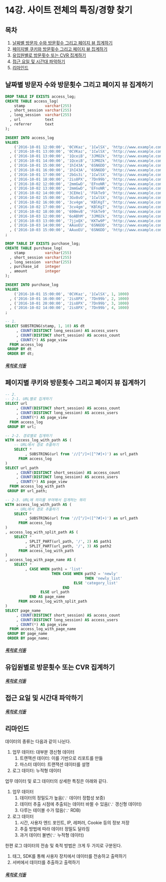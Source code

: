 14강. 사이트 전체의 특징/경향 찾기
=====
## 목차
1. [날짜별 방문자 수와 방문횟수 그리고 페이지 뷰 집계하기](#날짜별-방문자-수와-방문횟수-그리고-페이지-뷰-집계하기)
2. [페이지별 쿠키와 방문횟수 그리고 페이지 뷰 집계하기](#페이지별-쿠키와-방문횟수-그리고-페이지-뷰-집계하기)
3. [유입원별로 방문횟수 또는 CVR 집계하기](#유입원별로-방문횟수-또는-CVR-집계하기)
4. [접근 요일 및 시간대 파악하기](#접근-요일-및-시간대-파악하기)
5. [리마인드](#리마인드)

## 날짜별 방문자 수와 방문횟수 그리고 페이지 뷰 집계하기
```sql
DROP TABLE IF EXISTS access_log;
CREATE TABLE access_log(
    stamp         varchar(255)
  , short_session varchar(255)
  , long_session  varchar(255)
  , url           text
  , referrer      text
);

INSERT INTO access_log
VALUES
    ('2016-10-01 12:00:00', '0CVKaz', '1CwlSX', 'http://www.example.com/?utm_source=google&utm_medium=search'       , 'http://www.google.co.jp/xxx'      )
  , ('2016-10-01 13:00:00', '0CVKaz', '1CwlSX', 'http://www.example.com/detail?id=1'                                , ''                                 )
  , ('2016-10-01 13:00:00', '1QceiB', '3JMO2k', 'http://www.example.com/list/cd'                                    , ''                                 )
  , ('2016-10-01 14:00:00', '1QceiB', '3JMO2k', 'http://www.example.com/detail?id=1'                                , 'http://search.google.co.jp/xxx'   )
  , ('2016-10-01 15:00:00', '1hI43A', '6SN6DD', 'http://www.example.com/list/newly'                                 , ''                                 )
  , ('2016-10-01 16:00:00', '1hI43A', '6SN6DD', 'http://www.example.com/list/cd'                                    , 'http://www.example.com/list/newly')
  , ('2016-10-01 17:00:00', '2bGs3i', '1CwlSX', 'http://www.example.com/'                                           , ''                                 )
  , ('2016-10-01 18:00:00', '2is8PX', '7Dn99b', 'http://www.example.com/detail?id=2'                                , 'https://twitter.com/xxx'          )
  , ('2016-10-02 12:00:00', '2mmGwD', 'EFnoNR', 'http://www.example.com/'                                           , ''                                 )
  , ('2016-10-02 13:00:00', '2mmGwD', 'EFnoNR', 'http://www.example.com/list/cd'                                    , 'http://search.google.co.jp/xxx'   )
  , ('2016-10-02 14:00:00', '3CEHe1', 'FGkTe9', 'http://www.example.com/list/dvd'                                   , ''                                 )
  , ('2016-10-02 15:00:00', '3Gv8vO', '1CwlSX', 'http://www.example.com/detail?id=2'                                , ''                                 )
  , ('2016-10-02 16:00:00', '3cv4gm', 'KBlKgT', 'http://www.example.com/list/newly'                                 , 'http://search.yahoo.co.jp/xxx'    )
  , ('2016-10-02 17:00:00', '3cv4gm', 'KBlKgT', 'http://www.example.com/'                                           , 'https://www.facebook.com/xxx'     )
  , ('2016-10-02 18:00:00', '690mvB', 'FGkTe9', 'http://www.example.com/list/dvd?utm_source=yahoo&utm_medium=search', 'http://www.yahoo.co.jp/xxx'       )
  , ('2016-10-03 12:00:00', '6oABhM', '3JMO2k', 'http://www.example.com/detail?id=3'                                , 'http://search.yahoo.co.jp/xxx'    )
  , ('2016-10-03 13:00:00', '7jjxQX', 'KKTw9P', 'http://www.example.com/?utm_source=mynavi&utm_medium=affiliate'    , 'http://www.mynavi.jp/xxx'         )
  , ('2016-10-03 14:00:00', 'AAuoEU', '6SN6DD', 'http://www.example.com/list/dvd'                                   , 'https://www.facebook.com/xxx'     )
  , ('2016-10-03 15:00:00', 'AAuoEU', '6SN6DD', 'http://www.example.com/list/newly'                                 , ''                                 )
;

DROP TABLE IF EXISTS purchase_log;
CREATE TABLE purchase_log(
    stamp         varchar(255)
  , short_session varchar(255)
  , long_session  varchar(255)
  , purchase_id   integer
  , amount        integer
);

INSERT INTO purchase_log
VALUES
    ('2016-10-01 15:00:00', '0CVKaz', '1CwlSX', 1, 1000)
  , ('2016-10-01 16:00:00', '2is8PX', '7Dn99b', 2, 1000)
  , ('2016-10-01 20:00:00', '2is8PX', '7Dn99b', 3, 1000)
  , ('2016-10-02 14:00:00', '2is8PX', '7Dn99b', 4, 1000)
;

-- 1.
SELECT SUBSTRING(stamp, 1, 10) AS dt
	 , COUNT(DISTINCT long_session) AS access_users
	 , COUNT(DISTINCT short_session) AS access_count
	 , COUNT(*) AS page_view
  FROM access_log
 GROUP BY dt
 ORDER BY dt;
```


##### [목차로 이동](#목차)

## 페이지별 쿠키와 방문횟수 그리고 페이지 뷰 집계하기
```sql
-- 2.
-- 2-1. URL별로 집계하기
SELECT url
     , COUNT(DISTINCT short_session) AS access_count
     , COUNT(DISTINCT long_session) AS access_users
     , COUNT(*) AS page_view
  FROM access_log
 GROUP BY url;

-- 2-2. 경로별로 집계하기
WITH access_log_with_path AS (
    -- URL에서 경로 추출하기
    SELECT *
         , SUBSTRING(url from '//[^/]+([^?#]+)') as url_path
      FROM access_log
)
SELECT url_path
     , COUNT(DISTINCT short_session) AS access_count
     , COUNT(DISTINCT long_session) AS access_users
     , COUNT(*) AS page_view
  FROM access_log_with_path
 GROUP BY url_path;

-- 2-3. URL에 의미를 부여해서 집계하는 쿼리
WITH access_log_with_path AS (
    -- URL에서 경로 추출하기
    SELECT *
         , SUBSTRING(url from '//[^/]+([^?#]+)') as url_path
      FROM access_log
)
, access_log_with_split_path AS (
    SELECT *
         , SPLIT_PART(url_path, '/', 2) AS path1
         , SPLIT_PART(url_path, '/', 3) AS path2
      FROM access_log_with_path
)
, access_log_with_page_name AS (
    SELECT *
         , CASE WHEN path1 = 'list'
                     THEN CASE WHEN path2 = 'newly'
                                    THEN 'newly_list'
                               ELSE 'category_list'
                          END
                ELSE url_path
           END AS page_name
      FROM access_log_with_split_path
)
SELECT page_name
     , COUNT(DISTINCT short_session) AS access_count
     , COUNT(DISTINCT long_session) AS access_users
     , COUNT(*) AS page_view
  FROM access_log_with_page_name
 GROUP BY page_name
 ORDER BY page_name;
```


##### [목차로 이동](#목차)

## 유입원별로 방문횟수 또는 CVR 집계하기



##### [목차로 이동](#목차)

## 접근 요일 및 시간대 파악하기



##### [목차로 이동](#목차)

## 리마인드
데이터의 종류는 다음과 같이 나뉜다.

1. 업무 데이터: 대부분 갱신형 데이터
	1. 트랜잭션 데이터: 이를 기반으로 리포트를 만듦
	2. 마스터 데이터: 트랜잭션 데이터를 설명
2. 로그 데이터: 누적형 데이터

업무 데이터 및 로그 데이터의 상세한 특징은 아래와 같다.

1. 업무 데이터
	1. 데이터의 정밀도가 높음(∵ 데이터 정합성 보증)
	2. 데이터 추출 시점에 추출되는 데이터 바뀔 수 있음(∵ 갱신형 데이터)
	3. 다루는 테이블 수가 많음(∵ RDB)
2. 로그 데이터
	1. 시간, 사용자 엔드 포인트, IP, 레퍼러, Cookie 등의 정보 저장
	2. 추출 방법에 따라 데이터 정밀도 달라짐
	3. 과거 데이터 불변(∵ 누적형 데이터)

한편 로그 데이터의 전송 및 축적 방법은 크게 두 가지로 구분된다.

1. 태그, SDK를 통해 사용자 장치에서 데이터를 전송하고 출력하기
2. 서버에서 데이터를 추출하고 출력하기

##### [목차로 이동](#목차)
